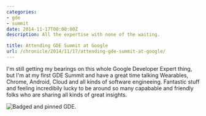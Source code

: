 ```yaml
---
categories:
- gde
- summit
date: 2014-11-17T00:00:00Z
description: All the expertise with none of the waiting.

title: Attending GDE Summit at Google
url: /chronicle/2014/11/17/attending-gde-summit-at-google/
---
```


I'm still getting my bearings on this whole Google Developer Expert thing, but I'm at my first GDE Summit and have a great time talking Wearables, Chrome, Android, Cloud and all kinds of software engineeing. Fantastic stuff and feeling incredibily lucky to be around so many capabable and friendly folks who are sharing all kinds of great insights.

<img src="/images/blog/2014/11/IMG_20141117_225522-2.jpg" alt="Badged and pinned GDE.">